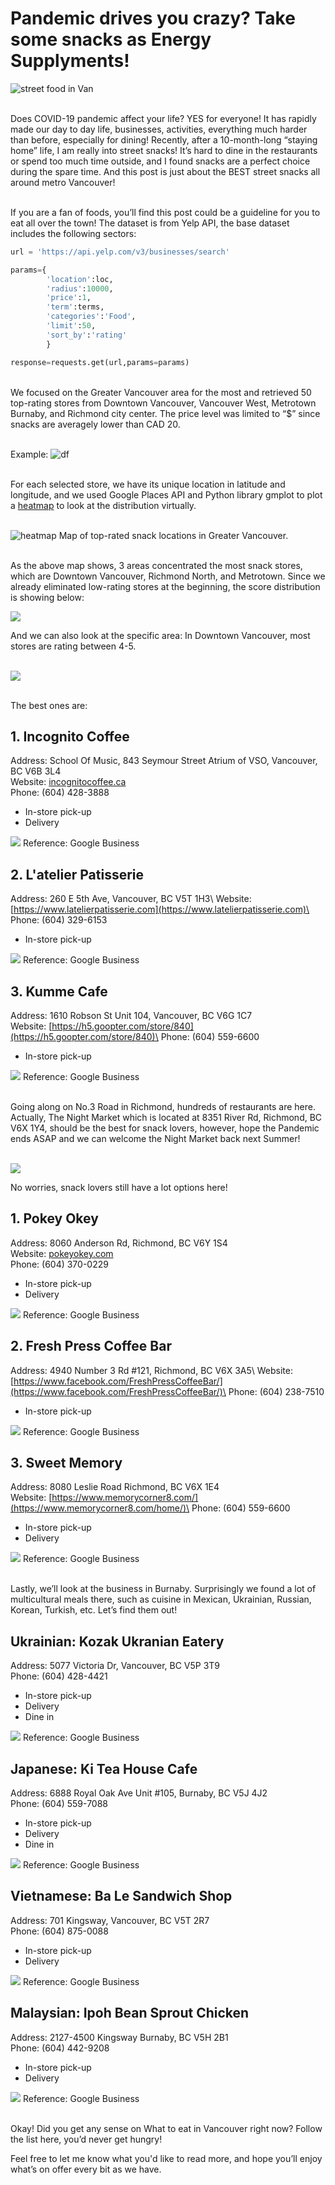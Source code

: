 # Pandemic drives you crazy? Take some snacks as Energy Supplyments!

![street food in Van](giphy.gif)

\
Does COVID-19 pandemic affect your life? YES for everyone! It has rapidly made our day to day life, businesses, activities, everything much harder than before, especially for dining! Recently, after a 10-month-long “staying home” life, I am really into street snacks! It’s hard to dine in the restaurants or spend too much time outside, and I found snacks are a perfect choice during the spare time. And this post is just about the BEST street snacks all around metro Vancouver! 

\
If you are a fan of foods, you’ll find this post could be a guideline for you to eat all over the town! The dataset is from Yelp API, the base dataset includes the following sectors:

```python
url = 'https://api.yelp.com/v3/businesses/search'

params={
        'location':loc,
        'radius':10000,
        'price':1,
        'term':terms,
        'categories':'Food',
        'limit':50,
        'sort_by':'rating'
        }

response=requests.get(url,params=params)
```
\
We focused on the Greater Vancouver area for the most and retrieved 50 top-rating stores from Downtown Vancouver, Vancouver West, Metrotown Burnaby, and Richmond city center. The price level was limited to “$” since snacks are averagely lower than CAD 20.

\
Example:
![df](WX20201109-194437@2x.png)

\
For each selected store, we have its unique location in latitude and longitude, and we used Google Places API and Python library gmplot to plot a [heatmap](heatmap.html) to look at the distribution virtually.

\
![heatmap](heatmap.png)
Map of top-rated snack locations in Greater Vancouver.

\
As the above map shows, 3 areas concentrated the most snack stores, which are Downtown Vancouver, Richmond North, and Metrotown. Since we already eliminated low-rating stores at the beginning, the score distribution is showing below:

![](score.png)

And we can also look at the specific area: In Downtown Vancouver, most stores are rating between 4-5.

\
![](dt.png)

\
 The best ones are:
## 1. Incognito Coffee
Address: School Of Music, 843 Seymour Street Atrium of VSO, Vancouver, BC V6B 3L4\
Website: [incognitocoffee.ca](incognitocoffee.ca)\
Phone: (604) 428-3888

- In-store pick-up
- Delivery

![](incognito.png)
Reference: Google Business



## 2. L'atelier Patisserie
Address: 260 E 5th Ave, Vancouver, BC V5T 1H3\ 
Website:[https://www.latelierpatisserie.com](https://www.latelierpatisserie.com)\
Phone: (604) 329-6153

- In-store pick-up

![](s174245273974928480_p27_i1_w1334.jpeg)
Reference: Google Business


## 3. Kumme Cafe
Address: 1610 Robson St Unit 104, Vancouver, BC V6G 1C7\
Website: [https://h5.goopter.com/store/840](https://h5.goopter.com/store/840)\
Phone: (604) 559-6600

- In-store pick-up

![](Kumme-Cafe_profile.jpg)
Reference: Google Business

\
Going along on No.3 Road in Richmond, hundreds of restaurants are here. Actually, The Night Market which is located at 8351 River Rd, Richmond, BC V6X 1Y4, should be the best for snack lovers, however, hope the Pandemic ends ASAP and we can welcome the Night Market back next Summer!

\
![](richmond.png)

No worries, snack lovers still have a lot options here!

## 1. Pokey Okey
Address: 8060 Anderson Rd, Richmond, BC V6Y 1S4\
Website: [pokeyokey.com](pokeyokey.com)\
Phone:  (604) 370-0229

- In-store pick-up
- Delivery

![](hero2.jpg)
Reference: Google Business



## 2. Fresh Press Coffee Bar
Address: 4940 Number 3 Rd #121, Richmond, BC V6X 3A5\ 
Website:[https://www.facebook.com/FreshPressCoffeeBar/](https://www.facebook.com/FreshPressCoffeeBar/)\
Phone: (604) 238-7510

- In-store pick-up

![](123792554_2743186919277569_35976548950535313_o.jpg)
Reference: Google Business


## 3. Sweet Memory
Address: 8080 Leslie Road Richmond, BC V6X 1E4\
Website: [https://www.memorycorner8.com/](https://www.memorycorner8.com/home/)\
Phone: (604) 559-6600

- In-store pick-up
- Delivery

![](image-49.jpeg)
Reference: Google Business

\
Lastly, we’ll look at the business in Burnaby. Surprisingly we found a lot of multicultural meals there, such as cuisine in Mexican, Ukrainian, Russian, Korean, Turkish, etc. Let’s find them out!

## Ukrainian: Kozak Ukranian Eatery
Address: 5077 Victoria Dr, Vancouver, BC V5P 3T9\
Phone: (604) 428-4421

- In-store pick-up
- Delivery
- Dine in

![](74626977_2781302111902908_5286830739642384384_o_NDY0MD.jpg)
Reference: Google Business


## Japanese: Ki Tea House Cafe
Address: 6888 Royal Oak Ave Unit #105, Burnaby, BC V5J 4J2\
Phone: (604) 559-7088

- In-store pick-up
- Delivery
- Dine in

![](119516471_3460942463953744_6309389200278227092_o.jpg)
Reference: Google Business

## Vietnamese: Ba Le Sandwich Shop
Address: 701 Kingsway, Vancouver, BC V5T 2R7\
Phone: (604) 875-0088

- In-store pick-up
- Delivery

![](20130108-banh-mi-ba-le-dorchester-2.jpg)
Reference: Google Business

## Malaysian: Ipoh Bean Sprout Chicken
Address: 2127-4500 Kingsway Burnaby, BC V5H 2B1\
Phone: (604) 442-9208

- In-store pick-up
- Delivery

![](ac6f77e9d5e96ec92490d62657cc6342.jpg)
Reference: Google Business

\
Okay! Did you get any sense on What to eat in Vancouver right now? Follow the list here, you’d never get hungry! 

Feel free to let me know what you'd like to read more, and hope you’ll enjoy what’s on offer every bit as we have.